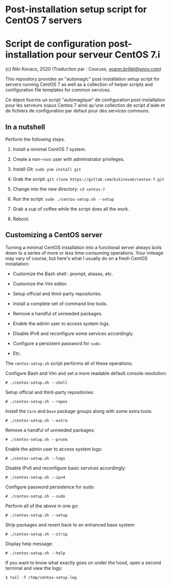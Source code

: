 # Post-installation setup script for CentOS 7 servers 
# Script de configuration post-installation pour serveur CentOS 7.i

(c) Niki Kovacs, 2020
(Traduciton par : Couruss, yoann.brillet@ynov.com)


This repository provides an "automagic" post-installation setup script for
servers running CentOS 7 as well as a collection of helper scripts and
configuration file templates for common services.

Ce depot fournis un script "automagique" de configuration post-installation pour les serveurs sopus Centos 7 ainsi qu'une collection de script d'aide et de fichiers de configuration par defaut pour des services communs. 

## In a nutshell

Perform the following steps.

  1. Install a minimal CentOS 7 system.

  2. Create a non-`root` user with administrator privileges.

  3. Install Git: `sudo yum install git`

  4. Grab the script: `git clone https://gitlab.com/kikinovak/centos-7.git`

  5. Change into the new directory: `cd centos-7`

  6. Run the script: `sudo ./centos-setup.sh --setup`

  7. Grab a cup of coffee while the script does all the work.

  8. Reboot.


## Customizing a CentOS server

Turning a minimal CentOS installation into a functional server always boils
down to a series of more or less time-consuming operations. Your mileage may
vary of course, but here's what I usually do on a fresh CentOS installation:

  * Customize the Bash shell : prompt, aliases, etc.

  * Customize the Vim editor.

  * Setup official and third-party repositories.

  * Install a complete set of command line tools.

  * Remove a handful of unneeded packages.

  * Enable the admin user to access system logs.

  * Disable IPv6 and reconfigure some services accordingly.
  
  * Configure a persistent password for `sudo`.

  * Etc.

The `centos-setup.sh` script performs all of these operations.

Configure Bash and Vim and set a more readable default console resolution:

```
# ./centos-setup.sh --shell
```

Setup official and third-party repositories:

```
# ./centos-setup.sh --repos
```

Install the `Core` and `Base` package groups along with some extra tools:

```
# ./centos-setup.sh --extra
```

Remove a handful of unneeded packages:

```
# ./centos-setup.sh --prune
```

Enable the admin user to access system logs:

```
# ./centos-setup.sh --logs
```

Disable IPv6 and reconfigure basic services accordingly:

```
# ./centos-setup.sh --ipv4
```

Configure password persistence for sudo:

```
# ./centos-setup.sh --sudo
```

Perform all of the above in one go:

```
# ./centos-setup.sh --setup
```

Strip packages and revert back to an enhanced base system:

```
# ./centos-setup.sh --strip
```

Display help message:

```
# ./centos-setup.sh --help
```

If you want to know what exactly goes on under the hood, open a second terminal
and view the logs:

```
$ tail -f /tmp/centos-setup.log
```


